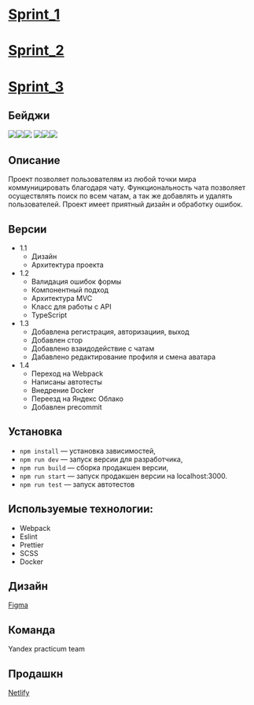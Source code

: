 # [Sprint_1](https://github.com/Zwitter999/middle.messenger.praktikum.yandex/pull/3)

# [Sprint_2](https://github.com/Zwitter999/middle.messenger.praktikum.yandex/pull/5)

# [Sprint_3](https://github.com/Zwitter999/middle.messenger.praktikum.yandex/pull/6)

## Бейджи

![](https://img.shields.io/badge/node-v16.13.0-brightgreen)![](https://img.shields.io/bower/l/mi)![](https://img.shields.io/npm/dependency-version/eslint-config-prettier/peer/eslint)
![](https://img.shields.io/amo/stars/dustman)![](https://img.shields.io/github/directory-file-count/Zwitter999/middle.messenger.praktikum.yandex)![](https://img.shields.io/tokei/lines/github/Zwitter999/middle.messenger.praktikum.yandex)

## Описание

Проект позволяет пользователям из любой точки мира коммуницировать благодаря чату.
Функциональность чата позволяет осуществлять поиск по всем чатам, а так же добавлять и удалять пользователей.
Проект имеет приятный дизайн и обработку ошибок.

## Версии

- 1.1
  - Дизайн
  - Архитектура проекта
- 1.2
  - Валидация ошибок формы
  - Компонентный подход
  - Архитектура MVC
  - Класс для работы с API
  - TypeScript
- 1.3
  - Добавлена регистрация, авторизациия, выход
  - Добавлен стор
  - Добавлено взаидодействие с чатам
  - Дабавлено редактирование профиля и смена аватара
- 1.4
  - Переход на Webpack
  - Написаны автотесты
  - Внедрение Docker
  - Переезд на Яндекс Облако
  - Добавлен precommit

## Установка

- `npm install` — установка зависимостей,
- `npm run dev` — запуск версии для разработчика,
- `npm run build` — сборка продакшен версии,
- `npm run start` — запуск продакшен версии на localhost:3000.
- `npm run test` — запуск автотестов

## Используемые технологии:

- Webpack
- Eslint
- Prettier
- SCSS
- Docker

## Дизайн

[Figma](https://www.figma.com/file/Ua4XRBK3v87tP4ZXKxJ6aw/Sprint_1?node-id=0%3A1&t=bncB4ejt8gPJjRey-0)

## Команда

Yandex practicum team

## Продашкн

[Netlify](https://bbao1acbi1t2vui64985.containers.yandexcloud.net)
